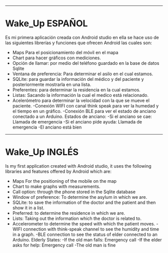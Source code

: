 
-----------------------------------------------------------------------------------------
# Wake_Up ESPAÑOL

  Es mi primera aplicación creada con Android studio en ella se hace uso de las siguientes 
  librerías y funciones que ofrecen Android las cuales son:
- Maps Para el posicionamiento del móvil en el mapa
- Chart para hacer gráficos con mediciones.
- Opción de llamar: por medio del teléfono guardado en la base de datos Sqlite
- Ventana de preferencia: Para determinar el asilo en el cual estamos.
- SQLite: para guardar la información del médico y del paciente y posteriormente mostrarla en una lista.   
- Preferentes: para determinar la residencia en la cual estamos.
- Listas: Sacando la información la cual el medico está relacionado.
- Acelerómetro para determinar la velocidad con la que se mueve el paciente.
-Conexión WIFI con canal think speak para ver la humedad y el tiempo en un gráfico.
-Conexión BLE para ver el estado de anciano conectado a un Arduino. Estados de anciano:
	  -Si el anciano se cae: Llamada de emergencia
	  -Si el anciano pide ayuda: Llamada de emergencia
	  -El anciano está bien

----------------------------------------------------------------------------------------
# Wake_Up INGLÉS

  Is my first application created with Android studio, it uses the following
  libraries and features offered by Android which are:
- Maps For the positioning of the mobile on the map
- Chart to make graphs with measurements.
- Call option: through the phone stored in the Sqlite database
- Window of preference: To determine the asylum in which we are.
- SQLite: to save the information of the doctor and the patient and then show it in a list.
- Preferred: to determine the residence in which we are.
- Lists: Taking out the information which the doctor is related to.
- Accelerometer to determine the speed with which the patient moves.
-WIFI connection with think-speak channel to see the humidity and time in a graph.
-BLE connection to see the status of elder connected to an Arduino. Elderly States:
    -If the old man falls: Emergency call
    -If the elder asks for help: Emergency call
    -The old man is fine


